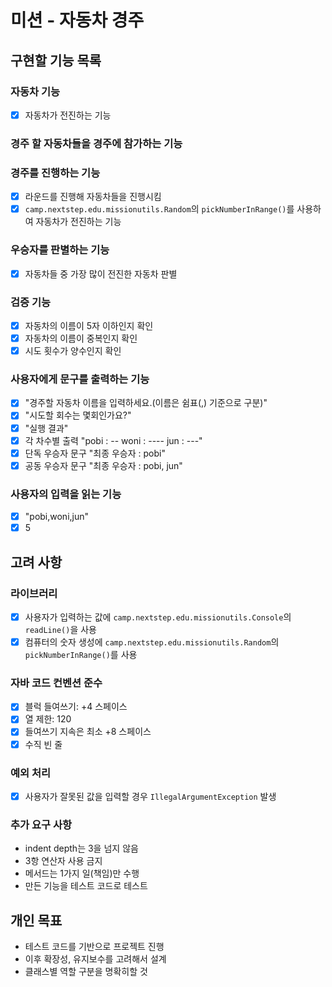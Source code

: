 # 미션 - 자동차 경주
## 구현할 기능 목록
### 자동차 기능
- [x] 자동차가 전진하는 기능

### 경주 할 자동차들을 경주에 참가하는 기능

### 경주를 진행하는 기능
- [x] 라운드를 진행해 자동차들을 진행시킴
- [x] `camp.nextstep.edu.missionutils.Random`의 `pickNumberInRange()`를 사용하여 자동차가 전진하는 기능

### 우승자를 판별하는 기능
- [x] 자동차들 중 가장 많이 전진한 자동차 판별

### 검증 기능
- [x] 자동차의 이름이 5자 이하인지 확인
- [x] 자동차의 이름이 중복인지 확인
- [x] 시도 횟수가 양수인지 확인

### 사용자에게 문구를 출력하는 기능
- [x] "경주할 자동차 이름을 입력하세요.(이름은 쉼표(,) 기준으로 구분)"
- [x] "시도할 회수는 몇회인가요?"
- [x] "실행 결과"
- [x] 각 차수별 출력 "pobi : -- 
  woni : ----
  jun : ---"
- [x] 단독 우승자 문구 "최종 우승자 : pobi"
- [x] 공동 우승자 문구 "최종 우승자 : pobi, jun"

### 사용자의 입력을 읽는 기능
- [x] "pobi,woni,jun"
- [x] 5

## 고려 사항

### 라이브러리
- [x] 사용자가 입력하는 값에 `camp.nextstep.edu.missionutils.Console`의 `readLine()`을 사용
- [x] 컴퓨터의 숫자 생성에 `camp.nextstep.edu.missionutils.Random`의 `pickNumberInRange()`를 사용

### 자바 코드 컨벤션 준수
- [x] 블럭 들여쓰기: +4 스페이스
- [x] 열 제한: 120
- [x] 들여쓰기 지속은 최소 +8 스페이스
- [x] 수직 빈 줄

### 예외 처리
- [x] 사용자가 잘못된 값을 입력할 경우 `IllegalArgumentException` 발생

### 추가 요구 사항
- indent depth는 3을 넘지 않음
- 3항 연산자 사용 금지
- 메서드는 1가지 일(책임)만 수행
- 만든 기능을 테스트 코드로 테스트

## 개인 목표
- 테스트 코드를 기반으로 프로젝트 진행
- 이후 확장성, 유지보수를 고려해서 설계
- 클래스별 역할 구분을 명확히할 것